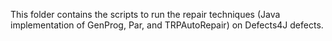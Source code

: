 This folder contains the scripts to run the repair techniques 
(Java implementation of GenProg, Par, and TRPAutoRepair) 
on Defects4J defects. 
